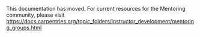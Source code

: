 This documentation has moved.  For current resources for the Mentoring community, please visit
https://docs.carpentries.org/topic_folders/instructor_development/mentoring_groups.html

